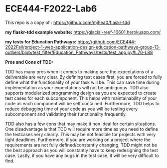 # ECE444-F2022-Lab6

This repo is a copy of : https://github.com/mjhea0/flaskr-tdd

**my flaskr-tdd example website:**
https://glacial-reef-10601.herokuapp.com/

**my tests for Education Pathways:**
https://github.com/ECE444-2022Fall/project-1-web-application-design-education-pathways-group-13-outliers/blob/test_filter/Education_Pathways/tests/test_app.py#L70-L88

**Pros and Cons of TDD:**

TDD has many pros when it comes to making sure the expectations of a deliverable are very clear. By defining test cases first, you are forced to fully define what the functionality of your task will be. This can save time during implementation as your expectations will not be ambiguous. TDD also supports modularized programming design as you are expected to create test cases for each subcomponent. This helps with maintainability of your code as each component will be self contained. Furthermore, TDD helps to reduce debugging time of your code as you will be testing every subcomponent and validating their functionality frequently.

TDD also has a few cons that may make it non ideal for certain situations. One disadvantage is that TDD will require more time as you need to define the testcases very clearly. This may be not feasible for projects with very tight deadlines. Furthermore, if you are working on a project where the requirements are not fully defined/constantly changing, TDD might not be the best approach as you will constantly have to keep redesigning the test case. Lastly, if you have any bugs in the test case, it will be very difficult to find.





